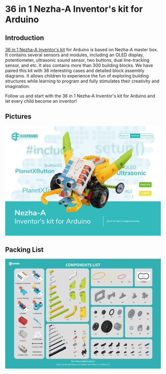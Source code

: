 # 36 in 1 Nezha-A Inventor's kit for Arduino

## Introduction
[36 in 1 Nezha-A Inventor's kit](https://shop.elecfreaks.com/products/elecfreaks-arduino-36-in-1-nezha-a-inventors-kit?_pos=2&_sid=e1dfa3343&_ss=r) for Arduino is based on Nezha-A master box. It contains several sensors and modules, including an OLED display, potentiometer, ultrasonic sound sensor, two buttons, dual line-tracking sensor, and etc. It also contains more than 300 building blocks. We have paired this kit with 36 interesting cases and detailed block assembly diagrams. It allows children to experience the fun of exploring building structures while learning to program and fully stimulates their creativity and imagination.

Follow us and start with the 36 in 1 Nezha-A Inventor's kit for Arduino and let every child become an inventor!

## Pictures
![](./images/neza-a-01.png)
## Packing List
![](./images/neza-a-02.png)
